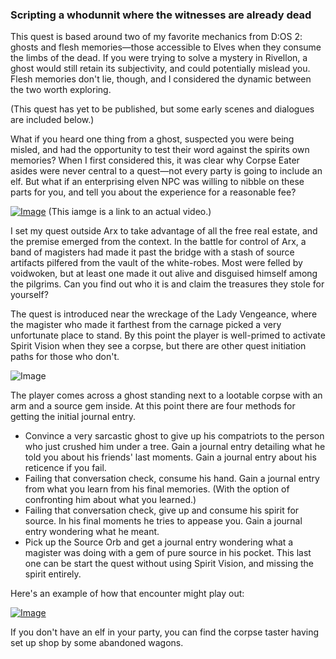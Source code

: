 ### Scripting a whodunnit where the witnesses are already dead

This quest is based around two of my favorite mechanics from D:OS 2: ghosts and flesh memories—those accessible to Elves when they consume the limbs of the dead. If you were trying to solve a mystery in Rivellon, a ghost would still retain its subjectivity, and could potentially mislead you. Flesh memories don't lie, though, and I considered the dynamic between the two worth exploring.

(This quest has yet to be published, but some early scenes and dialogues are included below.)

What if you heard one thing from a ghost, suspected you were being misled, and had the opportunity to test their word against the spirits own memories? When I first considered this, it was clear why Corpse Eater asides were never central to a quest—not every party is going to include an elf. But what if an enterprising elven NPC was willing to nibble on these parts for you, and tell you about the experience for a reasonable fee?

[![Image](https://i.imgur.com/S1zm6nt.jpg)](https://www.youtube.com/watch?v=Rh3ilkQX77U&feature=youtu.be)
(This iamge is a link to an actual video.)

I set my quest outside Arx to take advantage of all the free real estate, and the premise emerged from the context. In the battle for control of Arx, a band of magisters had made it past the bridge with a stash of source artifacts pilfered from the vault of the white-robes. Most were felled by voidwoken, but at least one made it out alive and disguised himself among the pilgrims. Can you find out who it is and claim the treasures they stole for yourself?

The quest is introduced near the wreckage of the Lady Vengeance, where the magister who made it farthest from the carnage picked a very unfortunate place to stand. By this point the player is well-primed to activate Spirit Vision when they see a corpse, but there are other quest initiation paths for those who don't.

![Image](https://i.imgur.com/tGacrP2.jpg)

The player comes across a ghost standing next to a lootable corpse with an arm and a source gem inside. At this point there are four methods for getting the initial journal entry.

 * Convince a very sarcastic ghost to give up his compatriots to the person who just crushed him under a tree. Gain a journal entry detailing what he told you about his friends' last moments. Gain a journal entry about his reticence if you fail.
 * Failing that conversation check, consume his hand. Gain a journal entry from what you learn from his final memories. (With the option of confronting him about what you learned.)
 * Failing that conversation check, give up and consume his spirit for source. In his final moments he tries to appease you. Gain a journal entry wondering what he meant.
 * Pick up the Source Orb and get a journal entry wondering what a magister was doing with a gem of pure source in his pocket. This last one can be start the quest without using Spirit Vision, and missing the spirit entirely.
 
 Here's an example of how that encounter might play out:
 
 [![Image](https://i.imgur.com/rj0757H.jpg)](https://www.youtube.com/watch?v=YRqnh_M4TZs&feature=youtu.be)
  
If you don't have an elf in your party, you can find the corpse taster having set up shop by some abandoned wagons.
 
 
